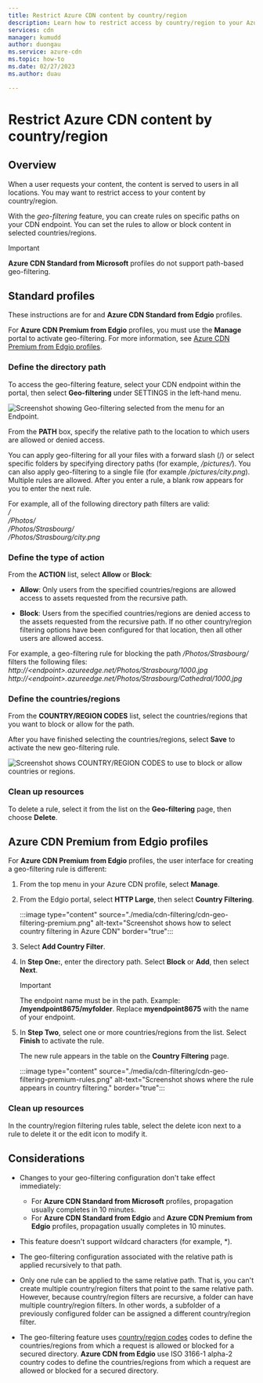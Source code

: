 ```yaml
---
title: Restrict Azure CDN content by country/region
description: Learn how to restrict access by country/region to your Azure CDN content by using the geo-filtering feature.
services: cdn
manager: kumudd
author: duongau
ms.service: azure-cdn
ms.topic: how-to
ms.date: 02/27/2023
ms.author: duau

---
```

# Restrict Azure CDN content by country/region

## Overview
When a user requests your content, the content is served to users in all locations. You may want to restrict access to your content by country/region. 

With the *geo-filtering* feature, you can create rules on specific paths on your CDN endpoint. You can set the rules to allow or block content in selected countries/regions.

> [!IMPORTANT]
> **Azure CDN Standard from Microsoft** profiles do not support path-based geo-filtering.
> 

## Standard profiles

These instructions are for and **Azure CDN Standard from Edgio** profiles.

For **Azure CDN Premium from Edgio** profiles, you must use the **Manage** portal to activate geo-filtering. For more information, see [Azure CDN Premium from Edgio profiles](#azure-cdn-premium-from-verizon-profiles).

### Define the directory path
To access the geo-filtering feature, select your CDN endpoint within the portal, then select **Geo-filtering** under SETTINGS in the left-hand menu. 

![Screenshot showing Geo-filtering selected from the menu for an Endpoint.](./media/cdn-filtering/cdn-geo-filtering-standard.png)

From the **PATH** box, specify the relative path to the location to which users are allowed or denied access. 

You can apply geo-filtering for all your files with a forward slash (/) or select specific folders by specifying directory paths (for example, */pictures/*). You can also apply geo-filtering to a single file (for example */pictures/city.png*). Multiple rules are allowed. After you enter a rule, a blank row appears for you to enter the next rule.

For example, all of the following directory path filters are valid:   
*/*                                 
*/Photos/*     
*/Photos/Strasbourg/*     
*/Photos/Strasbourg/city.png*

### Define the type of action

From the **ACTION** list, select **Allow** or **Block**: 

- **Allow**: Only users from the specified countries/regions are allowed access to assets requested from the recursive path.

- **Block**: Users from the specified countries/regions are denied access to the assets requested from the recursive path. If no other country/region filtering options have been configured for that location, then all other users are allowed access.

For example, a geo-filtering rule for blocking the path */Photos/Strasbourg/* filters the following files:     
*http:\//\<endpoint>.azureedge.net/Photos/Strasbourg/1000.jpg*
*http:\//\<endpoint>.azureedge.net/Photos/Strasbourg/Cathedral/1000.jpg*

### Define the countries/regions

From the **COUNTRY/REGION CODES** list, select the countries/regions that you want to block or allow for the path. 

After you have finished selecting the countries/regions, select **Save** to activate the new geo-filtering rule. 

![Screenshot shows COUNTRY/REGION CODES to use to block or allow countries or regions.](./media/cdn-filtering/cdn-geo-filtering-rules.png)

### Clean up resources

To delete a rule, select it from the list on the **Geo-filtering** page, then choose **Delete**.

<a name='azure-cdn-premium-from-verizon-profiles'></a>

## Azure CDN Premium from Edgio profiles

For **Azure CDN Premium from Edgio** profiles, the user interface for creating a geo-filtering rule is different:

1. From the top menu in your Azure CDN profile, select **Manage**.

2. From the Edgio portal, select **HTTP Large**, then select **Country Filtering**.

    :::image type="content" source="./media/cdn-filtering/cdn-geo-filtering-premium.png" alt-text="Screenshot shows how to select country filtering in Azure CDN" border="true":::
  
3. Select **Add Country Filter**.

4. In **Step One:**, enter the directory path. Select **Block** or **Add**, then select **Next**.

    > [!IMPORTANT]
    > The endpoint name must be in the path.  Example: **/myendpoint8675/myfolder**.  Replace **myendpoint8675** with the name of your endpoint.
    > 
    
5. In **Step Two**, select one or more countries/regions from the list. Select **Finish** to activate the rule. 
    
    The new rule appears in the table on the **Country Filtering** page.
    
    :::image type="content" source="./media/cdn-filtering/cdn-geo-filtering-premium-rules.png" alt-text="Screenshot shows where the rule appears in country filtering." border="true":::
 
### Clean up resources
In the country/region filtering rules table, select the delete icon next to a rule to delete it or the edit icon to modify it.

## Considerations
* Changes to your geo-filtering configuration don't take effect immediately:
   * For **Azure CDN Standard from Microsoft** profiles, propagation usually completes in 10 minutes. 
   * For **Azure CDN Standard from Edgio** and **Azure CDN Premium from Edgio** profiles, propagation usually completes in 10 minutes. 
 
* This feature doesn't support wildcard characters (for example, *).

* The geo-filtering configuration associated with the relative path is applied recursively to that path.

* Only one rule can be applied to the same relative path. That is, you can't create multiple country/region filters that point to the same relative path. However, because country/region filters are recursive, a folder can have multiple country/region filters. In other words, a subfolder of a previously configured folder can be assigned a different country/region filter.

* The geo-filtering feature uses [country/region codes](microsoft-pop-abbreviations.md) codes to define the countries/regions from which a request is allowed or blocked for a secured directory. **Azure CDN from Edgio** use ISO 3166-1 alpha-2 country codes to define the countries/regions from which a request are allowed or blocked for a secured directory. 
